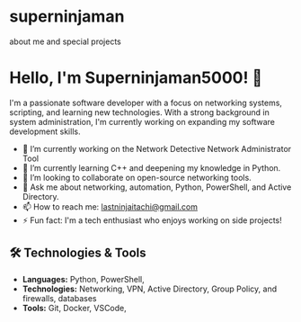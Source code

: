 # superninjaman
about me and special projects 
# Hello, I'm Superninjaman5000! 👋

I'm a passionate software developer with a focus on networking systems, scripting, and learning new technologies. With a strong background in system administration, I'm currently working on expanding my software development skills.

- 🔭 I’m currently working on the Network Detective Network Administrator Tool
- 🌱 I’m currently learning C++ and deepening my knowledge in Python.
- 👯 I’m looking to collaborate on open-source networking tools.
- 💬 Ask me about networking, automation, Python, PowerShell, and Active Directory.
- 📫 How to reach me: lastninjaitachi@gmail.com
- ⚡ Fun fact: I'm a tech enthusiast who enjoys working on side projects!

## 🛠️ Technologies & Tools
- **Languages:** Python, PowerShell, 
- **Technologies:** Networking, VPN, Active Directory, Group Policy, and firewalls, databases
- **Tools:** Git, Docker, VSCode, 
  
